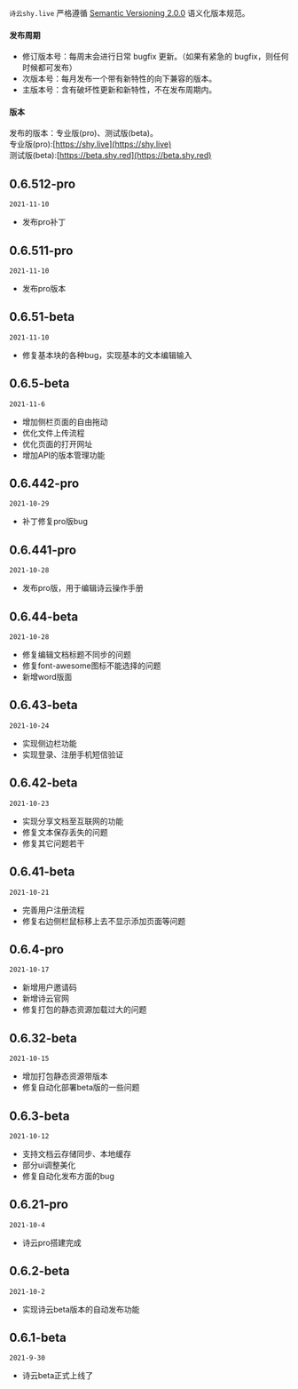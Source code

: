 `诗云shy.live` 严格遵循 [Semantic Versioning 2.0.0](https://semver.org/lang/zh-CN/) 语义化版本规范。
#### 发布周期
* 修订版本号：每周末会进行日常 bugfix 更新。（如果有紧急的 bugfix，则任何时候都可发布）
* 次版本号：每月发布一个带有新特性的向下兼容的版本。
* 主版本号：含有破坏性更新和新特性，不在发布周期内。

#### 版本
  发布的版本：专业版(pro)、测试版(beta)。   
  专业版(pro):[https://shy.live](https://shy.live)   
  测试版(beta):[https://beta.shy.red](https://beta.shy.red) 
## 0.6.512-pro
  `2021-11-10`  
  * 发布pro补丁
## 0.6.511-pro
  `2021-11-10`  
  * 发布pro版本

## 0.6.51-beta
  `2021-11-10`  
  * 修复基本块的各种bug，实现基本的文本编辑输入
 

## 0.6.5-beta
  `2021-11-6`  
  * 增加侧栏页面的自由拖动
  * 优化文件上传流程
  * 优化页面的打开网址
  * 增加API的版本管理功能
  

## 0.6.442-pro
  `2021-10-29`  
  * 补丁修复pro版bug
## 0.6.441-pro
  `2021-10-28`  
  * 发布pro版，用于编辑诗云操作手册

## 0.6.44-beta
`2021-10-28`  
* 修复编辑文档标题不同步的问题
* 修复font-awesome图标不能选择的问题
* 新增word版面

## 0.6.43-beta
`2021-10-24`  
* 实现侧边栏功能
* 实现登录、注册手机短信验证

## 0.6.42-beta
`2021-10-23`  
* 实现分享文档至互联网的功能
* 修复文本保存丢失的问题
* 修复其它问题若干

## 0.6.41-beta
`2021-10-21`  
* 完善用户注册流程
* 修复右边侧栏鼠标移上去不显示添加页面等问题

   
## 0.6.4-pro
`2021-10-17`  
* 新增用户邀请码
* 新增诗云官网
* 修复打包的静态资源加载过大的问题  

## 0.6.32-beta  
`2021-10-15`  
* 增加打包静态资源带版本
* 修复自动化部署beta版的一些问题  

## 0.6.3-beta
`2021-10-12`  
* 支持文档云存储同步、本地缓存
* 部分ui调整美化
* 修复自动化发布方面的bug  

## 0.6.21-pro
`2021-10-4`  
* 诗云pro搭建完成

## 0.6.2-beta
`2021-10-2`  
* 实现诗云beta版本的自动发布功能

## 0.6.1-beta
`2021-9-30`
* 诗云beta正式上线了